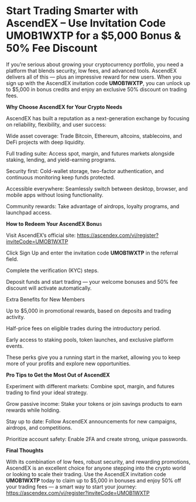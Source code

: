 # Start Trading Smarter with AscendEX – Use Invitation Code UMOB1WXTP for a $5,000 Bonus & 50% Fee Discount

If you’re serious about growing your cryptocurrency portfolio, you need a platform that blends security, low fees, and advanced tools. AscendEX delivers all of this — plus an impressive reward for new users. When you sign up with the AscendEX invitation code **UMOB1WXTP**, you can unlock up to $5,000 in bonus credits and enjoy an exclusive 50% discount on trading fees.

**Why Choose AscendEX for Your Crypto Needs**

AscendEX has built a reputation as a next-generation exchange by focusing on reliability, flexibility, and user success:

Wide asset coverage: Trade Bitcoin, Ethereum, altcoins, stablecoins, and DeFi projects with deep liquidity.

Full trading suite: Access spot, margin, and futures markets alongside staking, lending, and yield-earning programs.

Security first: Cold-wallet storage, two-factor authentication, and continuous monitoring keep funds protected.

Accessible everywhere: Seamlessly switch between desktop, browser, and mobile apps without losing functionality.

Community rewards: Take advantage of airdrops, loyalty programs, and launchpad access.

**How to Redeem Your AscendEX Bonu**s

Visit AscendEX’s official site: https://ascendex.com/vi/register?inviteCode=UMOB1WXTP

Click Sign Up and enter the invitation code **UMOB1WXTP** in the referral field.

Complete the verification (KYC) steps.

Deposit funds and start trading — your welcome bonuses and 50% fee discount will activate automatically.

Extra Benefits for New Members

Up to $5,000 in promotional rewards, based on deposits and trading activity.

Half-price fees on eligible trades during the introductory period.

Early access to staking pools, token launches, and exclusive platform events.

These perks give you a running start in the market, allowing you to keep more of your profits and explore new opportunities.

**Pro Tips to Get the Most Out of AscendEX**

Experiment with different markets: Combine spot, margin, and futures trading to find your ideal strategy.

Grow passive income: Stake your tokens or join savings products to earn rewards while holding.

Stay up to date: Follow AscendEX announcements for new campaigns, airdrops, and competitions.

Prioritize account safety: Enable 2FA and create strong, unique passwords.

**Final Thoughts**

With its combination of low fees, robust security, and rewarding promotions, AscendEX is an excellent choice for anyone stepping into the crypto world or looking to scale their trading. Use the AscendEX invitation code **UMOB1WXTP** today to claim up to $5,000 in bonuses and enjoy 50% off your trading fees — a smart way to start your journey: https://ascendex.com/vi/register?inviteCode=UMOB1WXTP
